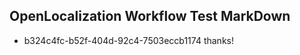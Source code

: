 ## OpenLocalization Workflow Test MarkDown
* b324c4fc-b52f-404d-92c4-7503eccb1174 thanks!

<!--HONumber=Jul16_HO2-->


